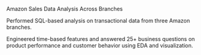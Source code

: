 Amazon Sales Data Analysis Across Branches

Performed SQL-based analysis on transactional data from three Amazon branches.

Engineered time-based features and answered 25+ business questions on product performance and customer behavior using EDA and visualization.
